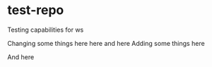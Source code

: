 # test-repo
Testing capabilities for ws

Changing some things here
here
and here
Adding some things here

And here
